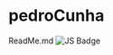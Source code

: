 # pedroCunha
ReadMe.md
![JS Badge](https://img.shields.io/badge/JavaScript-ES6-%23f7df1e?style=flat-square&logo=javascript)

